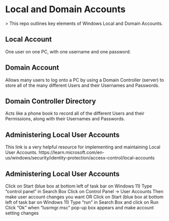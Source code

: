 <h1>Local and Domain Accounts</h1>>
This repo outlines key elements of Windows Local and Domain Accounts.<br />
	<h2>Local Account</h2> 
 		One user on one PC, with one username and one password.</h2>
	<h2>Domain Account</h2> 
 		Allows many users to log onto a PC by using a Domain Controller (server) to store all of the many different Users and their Usernames and Passwords.</h2>
	<h2>Domain Controller Directory</h2> 
 		Acts like a phone book to record all of the different Users and their Permissions, along with their Usernames and Passwords.</h2>
	<h2>Administering Local User Accounts</h2>	
 		This link is a very helpful resource for implementing and maintaining Local User Accounts.</h2>
   		https://learn.microsoft.com/en-us/windows/security/identity-protection/access-control/local-accounts</h2>
	<h2>Administering Local User Accounts</h2>
		Click on Start (blue box at bottom left of task bar on Windows 11)</h2>
			Type “control panel” in Search Box
			Click on Control Panel -> User Accounts 
			Then make user account changes you want
    OR
	Click on Start (blue box at bottom left of task bar on Windows 11) 
	Type “run” in Search Box and click on Run
	Click “Ok” when “lusrmgr.msc” pop-up box appears and make account setting changes
